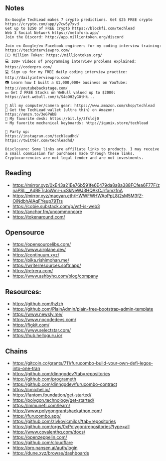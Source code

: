 ## Notes

```
Ex-Google TechLead makes 7 crypto predictions. Get $25 FREE crypto https://crypto.com/app/y7cw5y7xvd
Get up to $250 of FREE crypto https://blockfi.com/techlead
Web 3 Social Network https://metafora.app/
Join the Discord: http://app.milliontoken.org/discord

Join ex-Google/ex-Facebook engineers for my coding interview training: https://techinterviewpro.com/
🚀🌕 Million Token: https://milliontoken.org/
💻 100+ Videos of programming interview problems explained: https://coderpro.com/
💻 Sign up for my FREE daily coding interview practice: http://dailyinterviewpro.com/
📷 Learn how I built a $1,000,000+ business on YouTube: http://youtubebackstage.com/
💵 Get 2 FREE Stocks on WeBull valued up to $2000: https://act.webull.com/k/S4oOH2yGOtHk...

🛒 All my computer/camera gear: https://www.amazon.com/shop/techlead
🎁 Get the TechLead wallet (ultra thin) on Amazon: https://amzn.to/3eGPWbB
💁 My favorite desk: https://bit.ly/3fsldj0
⌨️ My favorite mechanical keyboards: http://iqunix.store/techlead

🎉 Party up:
https://instagram.com/techleadhd/
https://twitter.com/techleadhd/

Disclosure: Some links are affiliate links to products. I may receive a small commission for purchases made through these links. Cryptocurrencies are not legal tender and are not investments.
```

## Reading

- https://mirror.xyz/0xE43a21Ee76b591fe6E479da8a8a388FCfea6F77F/znaPSL__AdRETrJoWmr-uxSkNeWJ3HQAkCJrfxmzfnA
- https://mirror.xyz/maoyan.eth/HWWFWHWAoPpL8t2sM5M3fZ-OiNdbhAIAqFYeup79Trs
- https://cobie.substack.com/p/wtf-is-web3
- https://anchor.fm/uncommoncore
- https://tokenaround.com/

## Opensource

- https://opensourcelibs.com/
- https://www.airplane.dev/
- https://continuum.xyz/
- https://pika.rishimohan.me/
- https://writerresources.softr.app/
- https://retrera.com/
- https://www.ashbyhq.com/blog/company

## Resources:

- https://github.com/hzlzh
- https://github.com/PlainAdmin/plain-free-bootstrap-admin-template
- https://www.newsly.me/
- https://www.nocodedevs.com/
- https://figkit.com/
- https://www.selectstar.com/
- https://hub.helloguru.io/


## Chains
- https://gitcoin.co/grants/711/furucombo-build-your-own-defi-legos-into-one-tran
- https://github.com/dinngodev?tab=repositories
- https://github.com/programeth
- https://github.com/dinngodev/furucombo-contract
- https://cmichel.io/
- https://fantom.foundation/get-started/
- https://polygon.technology/get-started/
- https://immunefi.com/learn/
- https://www.polygongrantshackathon.com/
- https://furucombo.app/
- https://github.com/zivkovicmilos?tab=repositories
- https://github.com/orgs/0xPolygon/repositories?type=all
- https://www.covalenthq.com/docs/
- https://openzeppelin.com/
- https://github.com/cloudflare
- https://pro.nansen.ai/auth/login
- https://dune.xyz/browse/dashboards